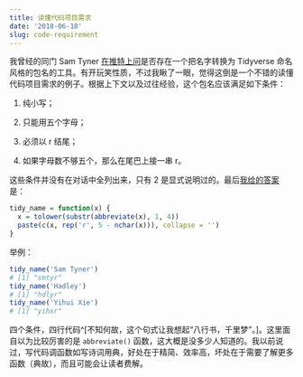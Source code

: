 ```yaml
---
title: 读懂代码项目需求
date: '2018-06-18'
slug: code-requirement
---
```


我曾经的同门 Sam Tyner [在推特上问](https://twitter.com/sctyner/status/1008800016381743104)是否存在一个把名字转换为 Tidyverse 命名风格的包名的工具。有开玩笑性质，不过我瞅了一眼，觉得这倒是一个不错的读懂代码项目需求的例子。根据上下文以及过往经验，这个包名应该满足如下条件：

1. 纯小写；

1. 只能用五个字母；

1. 必须以 r 结尾；

1. 如果字母数不够五个，那么在尾巴上接一串 r。

这些条件并没有在对话中全列出来，只有 2 是显式说明过的。最后[我给的答案](https://twitter.com/xieyihui/status/1008801933807837184)是：

```r
tidy_name = function(x) {
  x = tolower(substr(abbreviate(x), 1, 4))
  paste(c(x, rep('r', 5 - nchar(x))), collapse = '')
}
```

举例：

```r
tidy_name('Sam Tyner')
# [1] "smtyr"
tidy_name('Hadley')
# [1] "hdlyr"
tidy_name('Yihui Xie')
# [1] "yihxr"
```

四个条件，四行代码^[不知何故，这个句式让我想起“八行书，千里梦”。]。这里面自以为比较厉害的是 `abbreviate()` 函数，这大概是没多少人知道的。我以前说过，写代码调函数如写诗词用典，好处在于精简、效率高，坏处在于需要了解更多函数（典故），而且可能会让读者费解。


